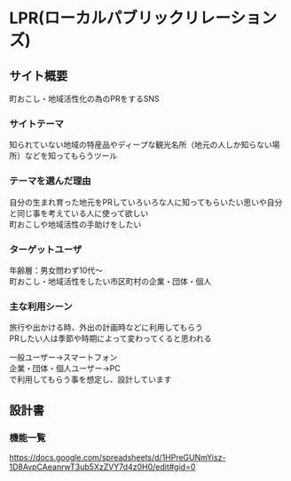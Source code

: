 # LPR(ローカルパブリックリレーションズ)

## サイト概要
町おこし・地域活性化の為のPRをするSNS

### サイトテーマ
知られていない地域の特産品やディープな観光名所（地元の人しか知らない場所）などを知ってもらうツール

### テーマを選んだ理由
自分の生まれ育った地元をPRしていろいろな人に知ってもらいたい思いや自分と同じ事を考えている人に使って欲しい<br>
町おこしや地域活性の手助けをしたい

### ターゲットユーザ
年齢層：男女問わず10代〜<br>
町おこし・地域活性をしたい市区町村の企業・団体・個人

### 主な利用シーン
旅行や出かける時、外出の計画時などに利用してもらう<br>
PRしたい人は季節や時期によって変わってくると思われる<br>

一般ユーザー→スマートフォン<br>
企業・団体・個人ユーザー→PC<br>
で利用してもらう事を想定し、設計しています

## 設計書


### 機能一覧
https://docs.google.com/spreadsheets/d/1HPreGUNmYisz-1D8AvpCAeanrwT3ub5XzZVY7d4z0H0/edit#gid=0

